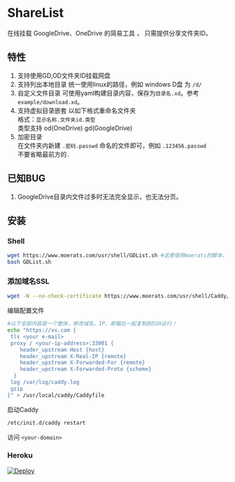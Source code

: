 # ShareList

在线挂载 GoogleDrive、OneDrive 的简易工具 ， 只需提供分享文件夹ID。

## 特性
1. 支持使用GD,OD文件夹ID挂载网盘 
2. 支持列出本地目录 
统一使用linux的路径，例如 windows D盘 为 ```/d/``` 
3. 自定义文件目录
可使用yaml构建目录内容，保存为```目录名.xd```。参考 ```example/download.xd```。 
4. 支持虚拟目录嵌套
以如下格式重命名文件夹  
格式：```显示名称.文件夹id.类型```  
类型支持 od(OneDrive) gd(GoogleDrive) 
5. 加密目录  
在文件夹内新建 ```.密码.passwd``` 命名的文件即可，例如 
```.123456.passwd```  
不要省略最前方的```.```


## 已知BUG 
1. GoogleDrive目录内文件过多时无法完全显示，也无法分页。 


## 安装
### Shell
````bash
wget https://www.moerats.com/usr/shell/GDList.sh #这里借用moerats的脚本，教程参考https://www.moerats.com/archives/593/
bash GDList.sh
````
### 添加域名SSL
``` bash
wget -N --no-check-certificate https://www.moerats.com/usr/shell/Caddy/caddy_install.sh && chmod +x caddy_install.sh && bash caddy_install.sh install http.filemanager
```
编辑配置文件
``` bash 
#以下全部内容是一个整体，修改域名、IP、邮箱后一起复制到SSH运行！
echo "https://xx.com {
 tls <your e-mail>
 proxy / <your-ip-address>:33001 {
    header_upstream Host {host}
    header_upstream X-Real-IP {remote}
    header_upstream X-Forwarded-For {remote}
    header_upstream X-Forwarded-Proto {scheme}
  }
 log /var/log/caddy.log
 gzip
}" > /usr/local/caddy/Caddyfile
```
启动Caddy
``` bash
/etc/init.d/caddy restart
```


访问 `<your-domain>` 


### Heroku

[![Deploy](https://www.herokucdn.com/deploy/button.png)](https://heroku.com/deploy?template=https://github.com/reruin/sharelist-heroku)



